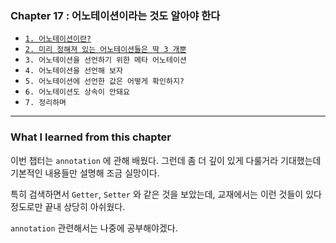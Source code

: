 
### Chapter 17 : 어노테이션이라는 것도 알아야 한다

- [`1. 어노테이션이란?`]()
- [`2. 미리 정해져 있는 어노테이션들은 딱 3 개뿐`]()
- `3. 어노테이션을 선언하기 위한 메타 어노테이션`
- `4. 어노테이션을 선언해 보자`
- `5. 어노테이션에 선언한 값은 어떻게 확인하지?`
- `6. 어노테이션도 상속이 안돼요`
- `7. 정리하며`

---

### What I learned from this chapter

이번 챕터는 `annotation` 에 관해 배웠다. 그런데 좀 더 깊이 있게 다룰거라 기대했는데 기본적인 내용들만 설명해 조금 실망이다.

특히 검색하면서 `Getter`, `Setter` 와 같은 것을 보았는데, 교재에서는 이런 것들이 있다 정도로만 끝내 상당히 아쉬웠다.

`annotation` 관련해서는 나중에 공부해야겠다.
